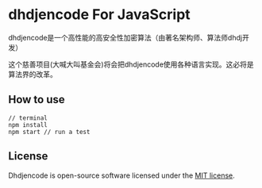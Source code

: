 # dhdjencode For JavaScript

dhdjencode是一个高性能的高安全性加密算法（由著名架构师、算法师dhdj开发）

这个慈善项目(大喊大叫基金会)将会把dhdjencode使用各种语言实现。这必将是算法界的改革。

## How to use

```
// terminal
npm install
npm start // run a test

```

## License

Dhdjencode is open-source software licensed under the [MIT license](https://opensource.org/licenses/MIT).
